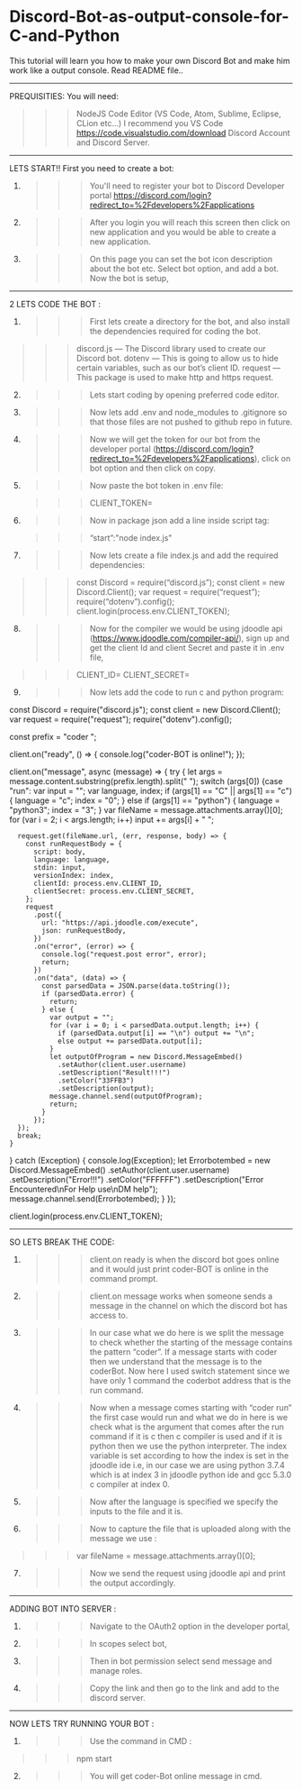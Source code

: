 # Discord-Bot-as-output-console-for-C-and-Python
This tutorial will learn you how to make your own Discord Bot and make him work like a output console. Read README file..

-----------------------------------------------------------------------------------------------------------------------------------------------------------------------------------

PREQUISITIES: You will need:


>>> NodeJS
>>> Code Editor (VS Code, Atom, Sublime, Eclipse, CLion etc...) I recommend you VS Code  https://code.visualstudio.com/download
>>> Discord Account and Discord Server.

-----------------------------------------------------------------------------------------------------------------------------------------------------------------------------------

LETS START!! First you need to create a bot:

 1) >>> You'll need to  register your bot to  Discord Developer portal https://discord.com/login?redirect_to=%2Fdevelopers%2Fapplications


2) >>> After you login you will reach this screen then click on new application and you would be able to create a new application.

3) >>> On this page you can set the bot icon description about the bot etc. Select bot option, and add a bot. Now the bot is setup,

-----------------------------------------------------------------------------------------------------------------------------------------------------------------------------------

2 LETS CODE THE BOT :

1) >>> First lets create a directory for the bot, and also install the dependencies required for coding the bot.

>>> discord.js — The Discord library used to create our Discord bot.
>>> dotenv — This is going to allow us to hide certain variables, such as our bot’s client ID.
>>> request — This package is used to make http and https request.

2) >>> Lets start coding by opening preferred code editor.

3) >>> Now lets add .env and node_modules to .gitignore so that those files are not pushed to github repo in future.

4) >>> Now we will get the token for our bot from the developer portal (https://discord.com/login?redirect_to=%2Fdevelopers%2Fapplications),
click on bot option and then click on copy.

5) >>> Now paste the bot token in .env file:
   
   >>> CLIENT_TOKEN=<your token>
  
6) >>> Now in package json add a line inside script tag:
  
   >>> “start”:"node index.js"
  
7) >>> Now lets create a file index.js and add the required dependencies:
  
  >>> const Discord = require(“discord.js”);
 const client = new Discord.Client();
var request = require(“request”);
require(“dotenv”).config();
client.login(process.env.CLIENT_TOKEN);
  
8) >>> Now for the compiler we would be using jdoodle api (https://www.jdoodle.com/compiler-api/),
sign up and get the client Id and client Secret and paste it in .env file,
  
  >>> CLIENT_ID=<your client Id>
CLIENT_SECRET=<your client secret>
  
9) >>> Now lets add the code to run c and python program:
  
  const Discord = require("discord.js");
const client = new Discord.Client();
var request = require("request");
require("dotenv").config();

const prefix = "coder ";

client.on("ready", () => {
    console.log("coder-BOT is online!");
  });
  
  client.on("message", async (message) => {
    try {
      let args = message.content.substring(prefix.length).split(" ");
      switch (args[0]) {case "run":
      var input = "";
      var language, index;
      if (args[1] == "C" || args[1] == "c") {
        language = "c";
        index = "0";
      } else if (args[1] == "python") {
        language = "python3";
        index = "3";
      }
      var fileName = message.attachments.array()[0];
      for (var i = 2; i < args.length; i++) input += args[i] + " ";

      request.get(fileName.url, (err, response, body) => {
        const runRequestBody = {
          script: body,
          language: language,
          stdin: input,
          versionIndex: index,
          clientId: process.env.CLIENT_ID,
          clientSecret: process.env.CLIENT_SECRET,
        };
        request
          .post({
            url: "https://api.jdoodle.com/execute",
            json: runRequestBody,
          })
          .on("error", (error) => {
            console.log("request.post error", error);
            return;
          })
          .on("data", (data) => {
            const parsedData = JSON.parse(data.toString());
            if (parsedData.error) {
              return;
            } else {
              var output = "";
              for (var i = 0; i < parsedData.output.length; i++) {
                if (parsedData.output[i] == "\n") output += "\n";
                else output += parsedData.output[i];
              }
              let outputOfProgram = new Discord.MessageEmbed()
                .setAuthor(client.user.username)
                .setDescription("Result!!!")
                .setColor("33FFB3")
                .setDescription(output);
              message.channel.send(outputOfProgram);
              return;
            }
          });
      });
      break;
    }
}
catch (Exception) {
    console.log(Exception);
    let Errorbotembed = new Discord.MessageEmbed()
      .setAuthor(client.user.username)
      .setDescription("Error!!!")
      .setColor("FFFFFF")
      .setDescription("Error Encountered\nFor Help use\nDM help");
    message.channel.send(Errorbotembed);
  }
});


client.login(process.env.CLIENT_TOKEN);
                                                           
---------------------------------------------------------------------------------------------------------------------------------------------------------------------------------
                                                           
 SO LETS BREAK THE CODE:
                                                           
 1) >>> client.on ready is when the discord bot goes online and it would just print coder-BOT is online in the command prompt.
  
 2) >>> client.on message works when someone sends a message in the channel on which the discord bot has access to.
  
 3) >>> In our case what we do here is we split the message to check whether the starting of the message contains the pattern “coder”. If a message starts with coder then we understand that the message is to the coderBot. Now here I used switch statement since we have only 1 command the coderbot address that is the run command.
  
4) >>> Now when a message comes starting with “coder run” the first case would run and what we do in here is we check what is the argument that comes after the run command if it is c then c compiler is used and if it is python then we use the python interpreter. The index variable is set according to how the index is set in the jdoodle ide i.e, in our case we are using python 3.7.4 which is at index 3 in jdoodle python ide and gcc 5.3.0 c compiler at index 0.
  
5) >>> Now after the language is specified we specify the inputs to the file and it is.
  
6) >>> Now to capture the file that is uploaded along with the message we use :
  
  >>> var fileName = message.attachments.array()[0];
  
 7) >>> Now we send the request using jdoodle api and print the output accordingly.
  
---------------------------------------------------------------------------------------------------------------------------------------------------------------------------------
  
ADDING BOT INTO SERVER :
  
1) >>> Navigate to the OAuth2 option in the developer portal,
  
2) >>> In scopes select bot,
  
3) >>> Then in bot permission select send message and manage roles.
  
4) >>> Copy the link and then go to the link and add to the discord server.
  
---------------------------------------------------------------------------------------------------------------------------------------------------------------------------------
  
NOW LETS TRY RUNNING YOUR BOT :
  
1) >>> Use the command in CMD :
     
  >>> npm start
  
2) >>> You will get coder-Bot online message in cmd.  
